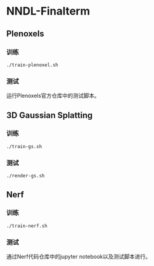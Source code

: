 # NNDL-Finalterm

## Plenoxels

### 训练

```
./train-plenoxel.sh
```

### 测试

运行Plenoxels官方仓库中的测试脚本。

## 3D Gaussian Splatting

### 训练

```
./train-gs.sh
```

### 测试

```
./render-gs.sh
```

## Nerf

### 训练

```
./train-nerf.sh
```

### 测试

通过Nerf代码仓库中的jupyter notebook以及测试脚本进行。
